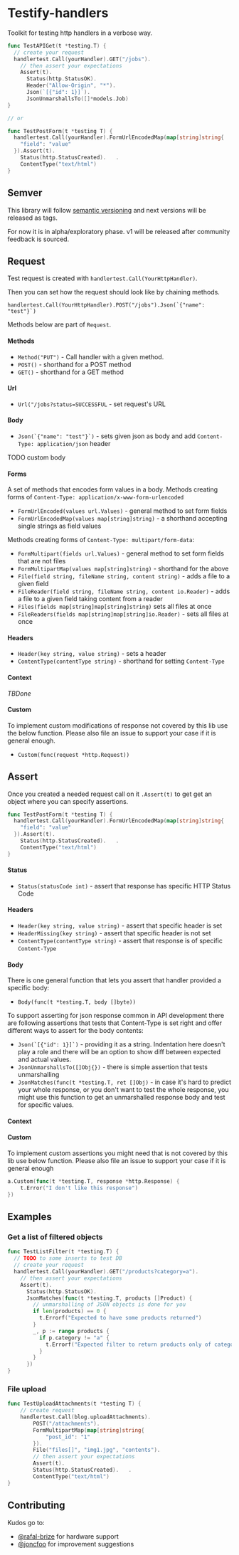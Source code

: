 # Testify-handlers

Toolkit for testing http handlers in a verbose way.

```go
func TestAPIGet(t *testing.T) {
  // create your request 
  handlertest.Call(yourHandler).GET("/jobs").
    // then assert your expectations
    Assert(t).
      Status(http.StatusOK).          
      Header("Allow-Origin", "*").
      Json(`[{"id": 1}]`).
      JsonUnmarshallsTo([]*models.Job)
}

// or

func TestPostForm(t *testing T) {
  handlertest.Call(yourHandler).FormUrlEncodedMap(map[string]string{
    "field": "value"
  }).Assert(t).
    Status(http.StatusCreated).   .
    ContentType("text/html")
} 
```

## Semver

This library will follow [semantic versioning](https://semver.org/) and next versions will be released as tags.

For now it is in alpha/exploratory phase. v1 will be released after community feedback is sourced.


## Request

Test request is created with `handlertest.Call(YourHttpHandler)`. 

Then you can set how the request should look like by chaining methods. 
```
handlertest.Call(YourHttpHandler).POST("/jobs").Json(`{"name": "test"}`)
```

Methods below are part of `Request`.

#### Methods

- `Method("PUT")` - Call handler with a given method.
- `POST()` - shorthand for a POST method
- `GET()` - shorthand for a GET method

#### Url

- `Url("/jobs?status=SUCCESSFUL` - set request's URL

#### Body

- ```Json(`{"name": "test"}`)``` - sets given json as body and add `Content-Type: application/json` header

TODO custom body

#### Forms

A set of methods that encodes form values in a body. 
Methods creating forms of `Content-Type: application/x-www-form-urlencoded` 
- `FormUrlEncoded(values url.Values)` - general method to set form fields
- `FormUrlEncodedMap(values map[string]string)` - a shorthand accepting single strings as field values

Methods creating forms of `Content-Type: multipart/form-data`:
- `FormMultipart(fields url.Values)` - general method to set form fields that are not files
- `FormMultipartMap(values map[string]string)` - shorthand for the above
- `File(field string, fileName string, content string)` - adds a file to a given field
- `FileReader(field string, fileName string, content io.Reader)` - adds a file to a given field taking content from a reader
- `Files(fields map[string]map[string]string)` sets all files at once
- `FileReaders(fields map[string]map[string]io.Reader)` - sets all files at once

#### Headers

- `Header(key string, value string)` - sets a header
- `ContentType(contentType string)` - shorthand for setting `Content-Type`

#### Context

*TBDone*

#### Custom

To implement custom modifications of response not covered by this lib use the below function. Please also file an issue to support your case if it is general enough.
- `Custom(func(request *http.Request))`

## Assert 

Once you created a needed request call on it `.Assert(t)` to get get an object where you can specify assertions.

```go
func TestPostForm(t *testing T) {
  handlertest.Call(yourHandler).FormUrlEncodedMap(map[string]string{
    "field": "value"
  }).Assert(t).
    Status(http.StatusCreated).   .
    ContentType("text/html")
} 
```

#### Status

- `Status(statusCode int)` - assert that response has specific HTTP Status Code

#### Headers

- `Header(key string, value string)` - assert that specific header is set
- `HeaderMissing(key string)` - assert that specific header is not set
- `ContentType(contentType string)` - assert that response is of specific `Content-Type`

#### Body

There is one general function that lets you assert that handler provided a specific body:
- `Body(func(t *testing.T, body []byte))`
		
To support asserting for json response common in API development there are following assertions that tests that Content-Type is set right and offer different ways to assert for the body contents: 
- ```Json(`[{"id": 1}]`)``` - providing it as a string. Indentation here doesn't play a role and there will be an option to show diff between expected and actual values.
- `JsonUnmarshallsTo([]Obj{})` - there is simple assertion that tests unmarshalling 
- `JsonMatches(func(t *testing.T, ret []Obj)` - in case it's hard to predict your whole response, 
or you don't want to test the whole response, you might use this function 
to get an unmarshalled response body and test for specific values.

#### Context

#### Custom

To implement custom assertions you might need that is not covered by this lib use below function. Please also file an issue to support your case if it is general enough
```go
a.Custom(func(t *testing.T, response *http.Response) {
    t.Error("I don't like this response")
})
```
## Examples

### Get a list of filtered objects

```go
func TestListFilter(t *testing.T) {
  // TODO to some inserts to test DB
  // create your request 
  handlertest.Call(yourHandler).GET("/products?category=a").
    // then assert your expectations
    Assert(t).
      Status(http.StatusOK).          
      JsonMatches(func(t *testing.T, products []Product) {
        // unmarshalling of JSON objects is done for you
        if len(products) == 0 {
          t.Errorf("Expected to have some products returned")
        }   
        _, p := range products {
          if p.category != "a" {
            t.Errorf("Expected filter to return products only of category %s, but got %s", "a", p.category)
          }       
        } 
      })
}
```

### File upload

```go
func TestUploadAttachments(t *testing T) {
	// create request
    handlertest.Call(blog.uploadAttachments).
        POST("/attachments").
        FormMultipartMap(map[string]string{
            "post_id": "1"
        }).
        File("files[]", "img1.jpg", "contents").
        // then assert your expectations
        Assert(t).
        Status(http.StatusCreated).   .
        ContentType("text/html")
} 
```

## Contributing

Kudos go to:
- [@rafal-brize](https://github.com/rafal-brize) for hardware support 
- [@joncfoo](https://github.com/joncfoo) for improvement suggestions

